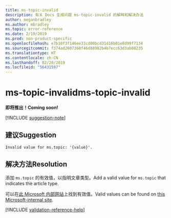 ```yaml
---
title: ms-topic-invalid
description: 有关 Docs 生成问题 ms-topic-invalid 的解释和解决办法
author: meganbradley
ms.author: mbradley
ms.topic: error-reference
ms.date: 2/19/2019
ms.prod: non-product-specific
ms.openlocfilehash: e7b10f3f146ee33cd00bcd31d16b01e8d99f7134
ms.sourcegitcommit: f374ad2607360f46d88982b4b7ecc63d3ab08235
ms.translationtype: HT
ms.contentlocale: zh-CN
ms.lasthandoff: 02/20/2019
ms.locfileid: "56431597"
---
```

# <a name="ms-topic-invalid"></a><span data-ttu-id="41652-103">ms-topic-invalid</span><span class="sxs-lookup"><span data-stu-id="41652-103">ms-topic-invalid</span></span>

<span data-ttu-id="41652-104">**即将推出！**</span><span class="sxs-lookup"><span data-stu-id="41652-104">**Coming soon!**</span></span>

[!INCLUDE [suggestion-note](includes/suggestion-note.md)]

## <a name="suggestion"></a><span data-ttu-id="41652-105">建议</span><span class="sxs-lookup"><span data-stu-id="41652-105">Suggestion</span></span>

`Invalid value for ms.topic: '{value}'.`

## <a name="resolution"></a><span data-ttu-id="41652-106">解决方法</span><span class="sxs-lookup"><span data-stu-id="41652-106">Resolution</span></span>

<span data-ttu-id="41652-107">添加 `ms.topic` 的有效值，以指明文章类型。</span><span class="sxs-lookup"><span data-stu-id="41652-107">Add a valid value for `ms.topic` that indicates the article type.</span></span>

<span data-ttu-id="41652-108">可以在[此 Microsoft 内部网站](https://docsmetadatatool.azurewebsites.net/whitelists)上找到有效值。</span><span class="sxs-lookup"><span data-stu-id="41652-108">Valid values can be found on [this Microsoft-internal site](https://docsmetadatatool.azurewebsites.net/whitelists).</span></span>

<!--make sure to add this file to your includes folder and verify the path-->
[!INCLUDE [validation-reference-help](includes/validation-reference-help.md)]
